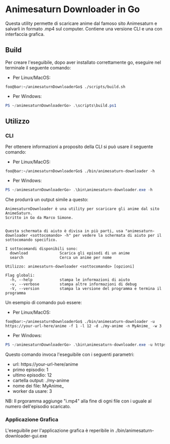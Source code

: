 # Animesaturn Downloader in Go
Questa utility permette di scaricare anime dal famoso sito Animesaturn e salvarli in formato .mp4 sul computer. Contiene una versione CLI e una con interfaccia grafica.

## Build
Per creare l'eseguibile, dopo aver installato correttamente go, eseguire nel terminale il seguente comando:
- Per Linux/MacOS: 
```console
foo@bar:~/animesaturnDownloaderGo$ ./scripts/build.sh
```
- Per Windows:
```powershell
PS ~/animesaturnDownloaderGo> .\scripts\build.ps1
```

## Utilizzo
### CLI
Per ottenere informazioni a proposito della CLI si può usare il seguente comando:
- Per Linux/MacOS:
```console
foo@bar:~/animesaturnDownloaderGo$ ./bin/animesaturn-downloader -h
```
- Per Windows:
```powershell
PS ~/animesaturnDownloaderGo> .\bin\animesaturn-downloader.exe -h
```
Che produrrà un output simile a questo:
```console
AnimesaturnDownloader è una utility per scaricare gli anime dal sito AnimeSaturn.
Scritto in Go da Marco Simone.


Questa schermata di aiuto è divisa in più parti, usa "animesaturn-downloader <sottocomando> -h" per vedere la schermata di aiuto per il sottocomando specifico.

I sottocomandi disponibili sono:
  download              Scarica gli episodi di un anime
  search                Cerca un anime per nome

Utilizzo: animesaturn-downloader <sottocomando> [opzioni]

Flag globali:
  -h, --help            stampa le informazioni di aiuto
  -v, --verbose         stampa altre informazioni di debug
  -V, --version         stampa la versione del programma e termina il programma
```

Un esempio di comando può essere:
- Per Linux/MacOS:
```console
foo@bar:~/animesaturnDownloaderGo$ ./bin/animesaturn-downloader -u https://your-url-here/anime -f 1 -l 12 -d ./my-anime -n MyAnime_ -w 3
```
- Per Windows:
```powershell
PS ~/animesaturnDownloaderGo> .\bin\animesaturn-downloader.exe -u https://your-url-here/anime -f 1 -l 12 -d ./my-anime -n MyAnime_ -w 3
```
Questo comando invoca l'eseguibile con i seguenti parametri:
- url: https[]()://your-url-here/anime
- primo episodio: 1
- ultimo episodio: 12
- cartella output: ./my-anime
- nome dei file: MyAnime\_
- worker da usare: 3
  
NB: Il prgoramma aggiunge "i.mp4" alla fine di ogni file con i uguale al numero dell'episodio scaricato.

### Applicazione Grafica
L'eseguibile per l'applicazione grafica è reperibile in ./bin/animesaturn-downloader-gui.exe
